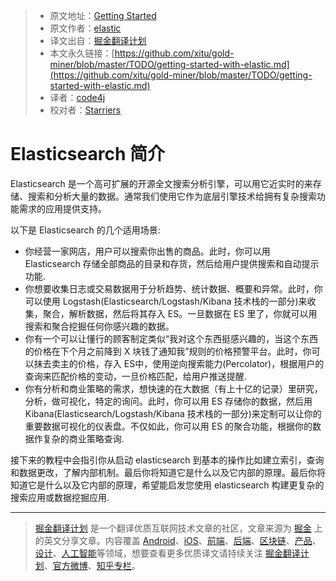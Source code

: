 > * 原文地址：[Getting Started](https://www.elastic.co/guide/en/elasticsearch/reference/current/getting-started.html#getting-started)
> * 原文作者：[elastic](https://www.elastic.co)
> * 译文出自：[掘金翻译计划](https://github.com/xitu/gold-miner)
> * 本文永久链接：[https://github.com/xitu/gold-miner/blob/master/TODO/getting-started-with-elastic.md](https://github.com/xitu/gold-miner/blob/master/TODO/getting-started-with-elastic.md)
> * 译者：[code4j](https://github.com/rpgmakervx)
> * 校对者：[Starriers](https://github.com/Starriers)

# Elasticsearch 简介

Elasticsearch 是一个高可扩展的开源全文搜索分析引擎，可以用它近实时的来存储、搜索和分析大量的数据。通常我们使用它作为底层引擎技术给拥有复杂搜索功能需求的应用提供支持。

以下是 Elasticsearch 的几个适用场景:

- 你经营一家网店，用户可以搜索你出售的商品。此时，你可以用 Elasticsearch 存储全部商品的目录和存货，然后给用户提供搜索和自动提示功能.
- 你想要收集日志或交易数据用于分析趋势、统计数据、概要和异常。此时，你可以使用 Logstash(Elasticsearch/Logstash/Kibana 技术栈的一部分)来收集，聚合，解析数据，然后将其存入 ES。一旦数据在 ES 里了，你就可以用搜索和聚合挖掘任何你感兴趣的数据。
- 你有一个可以让懂行的顾客制定类似“我对这个东西挺感兴趣的，当这个东西的价格在下个月之前降到 X 块钱了通知我”规则的价格预警平台。此时，你可以抹去卖主的价格，存入 ES中，使用逆向搜索能力(Percolator)，根据用户的查询来匹配价格的变动，一旦价格匹配，给用户推送提醒.
- 你有分析和商业策略的需求，想快速的在大数据（有上十亿的记录）里研究，分析，做可视化，特定的询问。此时，你可以用 ES 存储你的数据，然后用 Kibana(Elasticsearch/Logstash/Kibana 技术栈的一部分)来定制可以让你的重要数据可视化的仪表盘。不仅如此，你可以用 ES 的聚合功能，根据你的数据作复杂的商业策略查询.

接下来的教程中会指引你从启动 elasticsearch 到基本的操作比如建立索引，查询和数据更改，了解内部机制。最后你将知道它是什么以及它内部的原理。最后你将知道它是什么以及它内部的原理，希望能启发您使用 elasticsearch 构建更复杂的搜索应用或数据挖掘应用.


---

> [掘金翻译计划](https://github.com/xitu/gold-miner) 是一个翻译优质互联网技术文章的社区，文章来源为 [掘金](https://juejin.im) 上的英文分享文章。内容覆盖 [Android](https://github.com/xitu/gold-miner#android)、[iOS](https://github.com/xitu/gold-miner#ios)、[前端](https://github.com/xitu/gold-miner#前端)、[后端](https://github.com/xitu/gold-miner#后端)、[区块链](https://github.com/xitu/gold-miner#区块链)、[产品](https://github.com/xitu/gold-miner#产品)、[设计](https://github.com/xitu/gold-miner#设计)、[人工智能](https://github.com/xitu/gold-miner#人工智能)等领域，想要查看更多优质译文请持续关注 [掘金翻译计划](https://github.com/xitu/gold-miner)、[官方微博](http://weibo.com/juejinfanyi)、[知乎专栏](https://zhuanlan.zhihu.com/juejinfanyi)。
